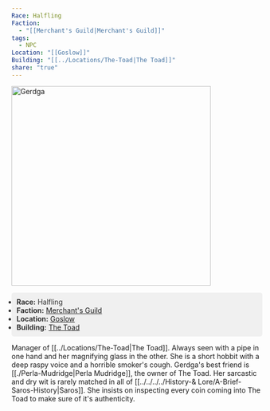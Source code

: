 ```yaml
---
Race: Halfling
Faction:
  - "[[Merchant's Guild|Merchant's Guild]]"
tags:
  - NPC
Location: "[[Goslow]]"
Building: "[[../Locations/The-Toad|The Toad]]"
share: "true"
---
```


<div class="infobox">
    <!-- Image is not a link now and made larger -->
    <img src="https://spankadin.github.io/Saros-Wiki/_assets/Gerdga_Pic.png" alt="Gerdga" style="display:block; max-width: 100%; height: auto; width: 400px;">
    <ul style="color: #333; background-color: #f0f0f0; padding: 10px; border-radius: 5px;">
        <li><strong>Race:</strong> Halfling</li>
        <li><strong>Faction:</strong> <a href="/Saros-Wiki/Factions-%26%20Clans/Merchant%27s%20Guild/Merchant%27s-Guild/">Merchant's Guild</a></li>
        <li><strong>Location:</strong> <a href="/Saros-Wiki/Locations-%26%20NPCs/Cities%20%26%20Towns/Goslow/Goslow/">Goslow</a></li>
        <li><strong>Building:</strong> <a href="/Saros-Wiki/Locations-%26%20NPCs/Cities%20%26%20Towns/Goslow/Locations/The-Toad/">The Toad</a></li>
    </ul>
</div>

Manager of [[../Locations/The-Toad|The Toad]]. Always seen with a pipe in one hand and her magnifying glass in the other. She is a short hobbit with a deep raspy voice and a horrible smoker's cough. Gerdga's best friend is [[./Perla-Mudridge|Perla Mudridge]], the owner of The Toad. Her sarcastic and dry wit is rarely matched in all of [[../../../../History-& Lore/A-Brief-Saros-History|Saros]]. She insists on inspecting every coin coming into The Toad to make sure of it's authenticity.

